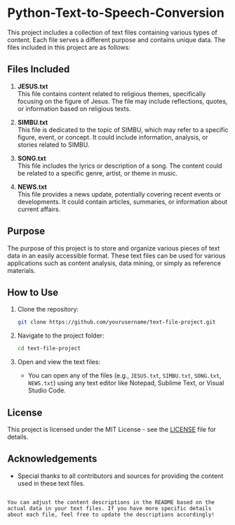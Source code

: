 # Python-Text-to-Speech-Conversion

This project includes a collection of text files containing various types of content. Each file serves a different purpose and contains unique data. The files included in this project are as follows:

## Files Included

1. **JESUS.txt**  
   This file contains content related to religious themes, specifically focusing on the figure of Jesus. The file may include reflections, quotes, or information based on religious texts.

2. **SIMBU.txt**  
   This file is dedicated to the topic of SIMBU, which may refer to a specific figure, event, or concept. It could include information, analysis, or stories related to SIMBU.

3. **SONG.txt**  
   This file includes the lyrics or description of a song. The content could be related to a specific genre, artist, or theme in music.

4. **NEWS.txt**  
   This file provides a news update, potentially covering recent events or developments. It could contain articles, summaries, or information about current affairs.

## Purpose

The purpose of this project is to store and organize various pieces of text data in an easily accessible format. These text files can be used for various applications such as content analysis, data mining, or simply as reference materials.

## How to Use

1. Clone the repository:
   ```bash
   git clone https://github.com/yourusername/text-file-project.git
   ```

2. Navigate to the project folder:
   ```bash
   cd text-file-project
   ```

3. Open and view the text files:
   - You can open any of the files (e.g., `JESUS.txt`, `SIMBU.txt`, `SONG.txt`, `NEWS.txt`) using any text editor like Notepad, Sublime Text, or Visual Studio Code.

## License

This project is licensed under the MIT License - see the [LICENSE](LICENSE) file for details.

## Acknowledgements

- Special thanks to all contributors and sources for providing the content used in these text files.

```

You can adjust the content descriptions in the README based on the actual data in your text files. If you have more specific details about each file, feel free to update the descriptions accordingly!

